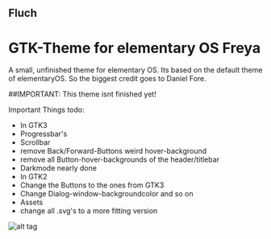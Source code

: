 ## Fluch
# GTK-Theme for elementary OS Freya
A small, unfinished theme for elementary OS.
Its based on the default theme of elementaryOS.
So the biggest credit goes to Daniel Fore.

##IMPORTANT: This theme isnt finished yet!

Important Things todo:
 - In GTK3
  - Progressbar's
  - Scrollbar
  - remove Back/Forward-Buttons weird hover-background
  - remove all Button-hover-backgrounds of the header/titlebar
  - Darkmode nearly done
 - In GTK2
  - Change the Buttons to the ones from GTK3
  - Change Dialog-window-backgroundcolor and so on
 - Assets
  - change all .svg's to a more fitting version

![alt tag](http://www.upload.ee/image/5343982/Bildschirmfoto_vom_2015-11-20_16_04_54.png)
